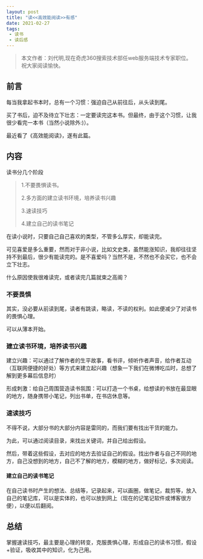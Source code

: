 ```yaml
---
layout: post
title: "读<<高效能阅读>>有感"
date: 2021-02-27
tags:
 - 读书
 - 读后感
---
```


> 本文作者：刘代明,现在奇虎360搜索技术部任web服务端技术专家职位。 祝大家阅读愉快。

## 前言

每当我拿起书本时，总有一个习惯：强迫自己从前往后，从头读到尾。

买了书后，迫不及待立下壮志：一定要读完这本书。但最终，由于这个习惯，让我很少看完一本书（当然小说除外:)）。

最近看了《高效能阅读》，遂有此篇。

## 内容

读书分几个阶段

> 1.不要畏惧读书。
> 
> 2.多方面的建立读书环境，培养读书兴趣
> 
> 3.速读技巧
> 
> 4.建立自己的读书笔记



在读小说时，只要自己自己喜欢的类型，不管多么厚实，却能读完。

可见喜爱是多么重要，然而对于非小说，比如文史类，虽然能涨知识，我却往往坚持不到最后，很少有能读完的。是不喜爱吗？当然不是，不然也不会买它，也不会立下壮志。

什么原因使我很难读完，或者读完几篇就束之高阁？


### 不要畏惧

其实，没必要从前读到尾，读者有跳读，略读，不读的权利。如此便减少了对读书的畏惧心理。

可以从薄本开始。

### 建立读书环境，培养读书兴趣

建立兴趣：可以通过了解作者的生平故事，看书评，倾听作者声音，给作者互动（互联网便捷的好处）等方式来建立起兴趣（想象一下我们在微博吃瓜时，总想了解到更多幕后信息时）

形成刺激：给自己周围营造读书氛围：可以打造一个书桌，给想读的书放在最显眼的地方，随身携带小笔记，列出书单，在书店休息等。

### 速读技巧

不得不说，大部分书的大部分内容是雷同的，而我们要有找出干货的能力。

为此，可以通过阅读目录，来找出关键词，并自己给出假设。

然后，带着这些假设，去对应的地方去验证自己的假设。找出作者与自己不同的地方，自己没想到的地方，自己不了解的地方，模糊的地方，做好标记，多次阅读。

#### 建立自己的读书笔记

在自己读书时产生的想法、总结等，记录起来，可以画圈，做笔记，裁剪等，放入自己的笔记库，可以是实体的，也可以放到网上（现在的记笔记软件或博客很方便），以便以后翻阅。

## 总结

掌握速读技巧，最主要是心理的转变，克服畏惧心理，形成自己的读书习惯，假设+验证，吸收其中的知识，化为己用。






